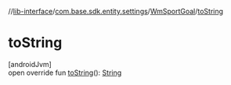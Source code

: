 //[lib-interface](../../../index.md)/[com.base.sdk.entity.settings](../index.md)/[WmSportGoal](index.md)/[toString](to-string.md)

# toString

[androidJvm]\
open override fun [toString](to-string.md)(): [String](https://kotlinlang.org/api/latest/jvm/stdlib/kotlin/-string/index.html)
